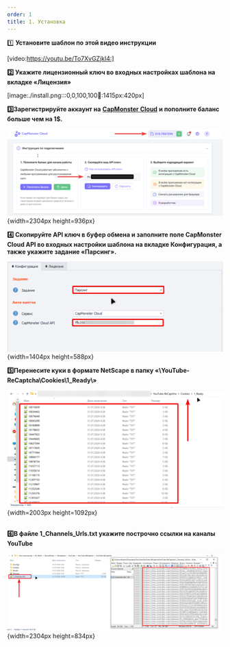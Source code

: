 ```yaml
---
order: 1
title: 1. Установка
---
```


1️⃣ **Установите шаблон по этой видео инструкции**

[video:https://youtu.be/To7XvGZjkl4:]



**2️⃣ Укажите лицензионный ключ во входных настройках шаблона на вкладке «Лицензия»**

[image:./install.png:::0,0,100,100:100::1415px:420px]



**3️⃣Зарегистрируйте аккаунт на** [**CapMonster Cloud**](https://capmonster.cloud/ru/) **и пополните баланс больше чем на 1\$.**

![](./install-2.png){width=2304px height=936px}



**4️⃣ Скопируйте API ключ в буфер обмена и заполните поле CapMonster Cloud API во входных настройки шаблона на вкладке Конфигурация, а также укажите задание «Парсинг».**

![](./install-3.png){width=1404px height=588px}



**5️⃣Перенесите куки в формате NetScape в папку «\\YouTube-ReCaptcha\\Cookies\\1_Ready\\»**

![](./install-4.png){width=2003px height=1092px}

\
**6️⃣В файле 1_Channels_Urls.txt укажите построчно ссылки на каналы YouTube**

![](./install-5.png){width=2304px height=834px}


